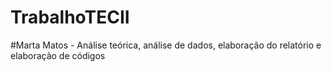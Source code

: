 # TrabalhoTECII

#Marta Matos - Análise teórica, análise de dados, elaboração do relatório e elaboração de códigos

